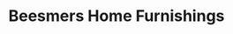 ---
title: "Beesmers Home Furnishings"
url: /kingston/beesmers-home-furnishings/
shop: furniture
---
